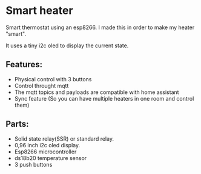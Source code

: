 # Smart heater

Smart thermostat using an esp8266. I made this in order to make my heater "smart".

It uses a tiny i2c oled to display the current state.

## Features:

- Physical control with 3 buttons
- Control throught mqtt 
- The mqtt topics and payloads are compatible with home assistant
- Sync feature (So you can have multiple heaters in one room and control them)

## Parts:

- Solid state relay(SSR) or standard relay.
- 0,96 inch i2c oled display.
- Esp8266 microcontroller
- ds18b20 temperature sensor
- 3 push buttons
